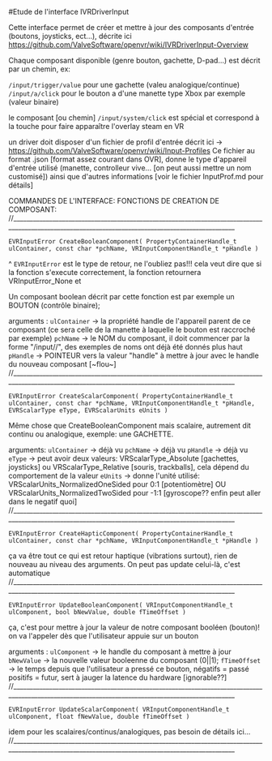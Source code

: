 #Etude de l'interface IVRDriverInput

Cette interface permet de créer et mettre à jour des composants d'entrée (boutons, joysticks, ect...), décrite ici https://github.com/ValveSoftware/openvr/wiki/IVRDriverInput-Overview

Chaque composant disponible (genre bouton, gachette, D-pad...) est décrit par un chemin, ex:

`/input/trigger/value` pour une gachette (valeu analogique/continue)
`/input/a/click` pour le bouton a d'une manette type Xbox par exemple (valeur binaire)

le composant [ou chemin] `/input/system/click` est spécial et correspond à la touche pour faire apparaître l'overlay steam en VR

un driver doit disposer d'un fichier de profil d'entrée décrit ici -> https://github.com/ValveSoftware/openvr/wiki/Input-Profiles
Ce fichier au format .json [format assez courant dans OVR], donne le type d'appareil d'entrée utilisé (manette, controlleur vive... [on peut aussi mettre un nom customisé]) ainsi que d'autres informations
[voir le fichier InputProf.md pour détails]

COMMANDES DE L'INTERFACE:
  FONCTIONS DE CREATION DE COMPOSANT:
//___________________________________________________________________________________________________________________________________________________

`EVRInputError CreateBooleanComponent( PropertyContainerHandle_t ulContainer, const char *pchName, VRInputComponentHandle_t *pHandle )`

^ `EVRInputError` est le type de retour, ne l'oubliez pas!!! cela veut dire que si la fonction s'execute correctement, la fonction retournera VRInputError_None et

Un composant boolean décrit par cette fonction est par exemple un BOUTON (contrôle binaire);

arguments : `ulContainer` -> la propriété handle de l'appareil parent de ce composant (ce sera celle de la manette à laquelle le bouton est raccroché par exemple)
            `pchName` -> le NOM du composant, il doit commencer par la forme "/input//", des exemples de noms ont déjà été donnés plus haut
            `pHandle` -> POINTEUR vers la valeur "handle" à mettre à jour avec le handle du nouveau composant [~flou~]
//___________________________________________________________________________________________________________________________________________________

`EVRInputError CreateScalarComponent( PropertyContainerHandle_t ulContainer, const char *pchName, VRInputComponentHandle_t *pHandle, EVRScalarType eType, EVRScalarUnits eUnits )`

Même chose que CreateBooleanComponent mais scalaire, autrement dit continu ou analogique, exemple: une GACHETTE.

arguments: `ulContainer` -> déjà vu
           `pchName` -> déjà vu
           `pHandle` -> déjà vu
           `eType` -> peut avoir deux valeurs: VRScalarType_Absolute [gachettes, joysticks] ou VRScalarType_Relative [souris, trackballs], cela dépend du comportement de la valeur
           `eUnits` -> donne l'unité utilisé: VRScalarUnits_NormalizedOneSided pour 0:1 [potentiomètre] OU VRScalarUnits_NormalizedTwoSided pour -1:1 [gyroscope?? enfin peut aller dans le negatif quoi]
//___________________________________________________________________________________________________________________________________________________

`EVRInputError CreateHapticComponent( PropertyContainerHandle_t ulContainer, const char *pchName, VRInputComponentHandle_t *pHandle )`

ça va être tout ce qui est retour haptique (vibrations surtout), rien de nouveau au niveau des arguments. On peut pas update celui-là, c'est automatique
//___________________________________________________________________________________________________________________________________________________

`EVRInputError UpdateBooleanComponent( VRInputComponentHandle_t ulComponent, bool bNewValue, double fTimeOffset )`

ça, c'est pour mettre à jour la valeur de notre composant booléen (bouton)!
on va l'appeler dès que l'utilisateur appuie sur un bouton

arguments : `ulComponent` -> le handle du composant à mettre à jour
            `bNewValue` -> la nouvelle valeur booleenne du composant (0||1);
            `fTimeOffset` -> le temps depuis que l'utilisateur a pressé ce bouton, négatifs = passé positifs = futur, sert à jauger la latence du hardware [ignorable??]
//___________________________________________________________________________________________________________________________________________________

`EVRInputError UpdateScalarComponent( VRInputComponentHandle_t ulComponent, float fNewValue, double fTimeOffset )`

idem pour les scalaires/continus/analogiques, pas besoin de détails ici...
//___________________________________________________________________________________________________________________________________________________
